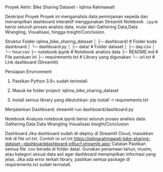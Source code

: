 Proyek Akhir: Bike Sharing Dataset - Iqlima Rahmawati

Deskripsi Proyek
Proyek ini menganalisis data peminjaman sepeda dan menampilkan dashboard interaktif menggunakan Streamlit
Notebook `.ipynb` berisi seluruh proses analisis data, mulai dari Gathering Data,Data Wrangling, Visualisasi, hingga Insight/Conclusion.

Struktur Folder
iqlima_bike_sharing_dataset
│
├─ dashboard/              # Folder kode dashboard
│   └─ dashboard.py
│
├─ data/                   # Folder dataset
│   ├─ day.csv
│   └─ hour.csv
├─ notebook.ipynb          # Notebook analisis data
├─ README.md               # File panduan ini
├─ requirements.txt        # Library yang digunakan
└─ url.txt                 # Link dashboard (Streamlit)

Persiapan Environment
1. Pastikan Python 3.9+ sudah terinstall.
2. Masuk ke folder project: iqlima_bike_sharing_dataset

3. Install semua library yang dibutuhkan: 
pip install -r requirements.txt

Menjalankan Dashboard:
streamlit run dashboard/dashboard.py

Notebook Analysis
notebook.ipynb berisi seluruh proses analisis data:
Gathering Data
Data Wrangling
Visualisasi
Insight/Conclusion

Dashboard
Jika dashboard sudah di-deploy di Streamlit Cloud, masukkan link di file url.txt.
Contoh isi url.txt
https://iqlimarahmawati-bike-sharing-dataset--dashboarddashboard-p9iucf.streamlit.app/
Catatan
Pastikan semua file .csv berada di folder data/.
Gunakan penamaan tahun, musim, atau kategori sesuai data asli agar dashboard menampilkan informasi yang jelas.
Jika ada error terkait library, pastikan semua package di requirements.txt sudah terinstall.

